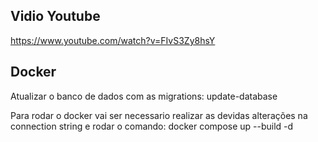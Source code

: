 ## Vidio Youtube
https://www.youtube.com/watch?v=FIvS3Zy8hsY

## Docker

Atualizar o banco de dados com as migrations:
update-database

Para rodar o docker vai ser necessario realizar as devidas alterações na connection string e rodar o comando:
docker compose up --build -d